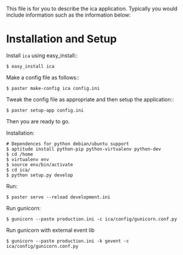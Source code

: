 This file is for you to describe the ica application. Typically
you would include information such as the information below:

Installation and Setup
======================

Install ``ica`` using easy_install::

    $ easy_install ica

Make a config file as follows::

    $ paster make-config ica config.ini

Tweak the config file as appropriate and then setup the application::

    $ paster setup-app config.ini

Then you are ready to go.

Installation:

    # Dependences for python debian/ubuntu support
    $ aptitude install python-pip python-virtualenv python-dev
    $ cd /home
    $ virtualenv env
    $ source env/bin/activate
    $ cd ica/
    $ python setup.py develop

Run:

    $ paster serve --reload development.ini

Run gunicorn:

    $ gunicorn --paste production.ini -c ica/config/gunicorn.conf.py

Run gunicorn with external event lib

    $ gunicorn --paste production.ini -k gevent -c ica/config/gunicorn.conf.py
